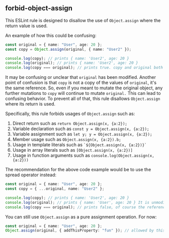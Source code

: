 ## forbid-object-assign

This ESLint rule is designed to disallow the use of `Object.assign` where the return value is used.

An example of how this could be confusing:

```ts
const original = { name: "User", age: 20 };
const copy = Object.assign(original, { name: "User2" });

console.log(copy); // prints { name: 'User2', age: 20 }
console.log(original); // prints { name: 'User2', age: 20 }
console.log(copy === original); // prints true. copy and original both have the same reference.
```

It may be confusing or unclear that `original` has been modified. Another point of confusion is that `copy` is not a
copy of the values of `original`, it's the same reference. So, even if you meant to mutate the original object, any
further mutations to `copy` will continue to mutate `original.` This can lead to confusing behavior. To prevent all of
that, this rule disallows `Object.assign` where its return is used.

Specifically, this rule forbids usages of `Object.assign` such as:

1. Direct return such as `return Object.assign(x, {a:2});`
2. Variable declaration such as `const y = Object.assign(x, {a:2});`
3. Variable assignment such as `let y; y = Object.assign(x, {a:2});`
4. Member usage such as `Object.assign(x, {a:2}).b;`
5. Usage in template literals such as `` `${Object.assign(x, {a:2})}` ``
6. Usage in array literals such as `[Object.assign(x, {a:2})]`
7. Usage in function arguments such as `console.log(Object.assign(x, {a:2}))`

The recommendation for the above code example would be to use the spread operator instead:

```ts
const original = { name: "User", age: 20 };
const copy = { ...original, name: "User2" };

console.log(copy); // prints { name: 'User2', age: 20 }
console.log(original); // prints { name: 'User', age: 20 } It is unmodified
console.log(copy === original); // prints false, of course the references are different
```

You can still use `Object.assign` as a pure assignment operation. For now:

```ts
const original = { name: "User", age: 20 };
Object.assign(original, { addThisProperty: "fun" }); // allowed by this rule, for now
```

